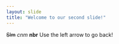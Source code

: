 ```yaml
---
layout: slide
title: "Welcome to our second slide!"
---
```

~~Slm~~ *cnm* **nbr**
Use the left arrow to go back!
